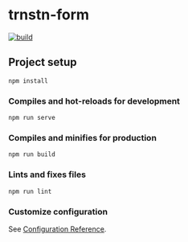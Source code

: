 # trnstn-form

[![build](https://github.com/tuchella/trnstn-form/actions/workflows/node.yml/badge.svg)](https://github.com/tuchella/trnstn-form/actions/workflows/node.yml)

## Project setup
```
npm install
```

### Compiles and hot-reloads for development
```
npm run serve
```

### Compiles and minifies for production
```
npm run build
```

### Lints and fixes files
```
npm run lint
```

### Customize configuration
See [Configuration Reference](https://cli.vuejs.org/config/).
